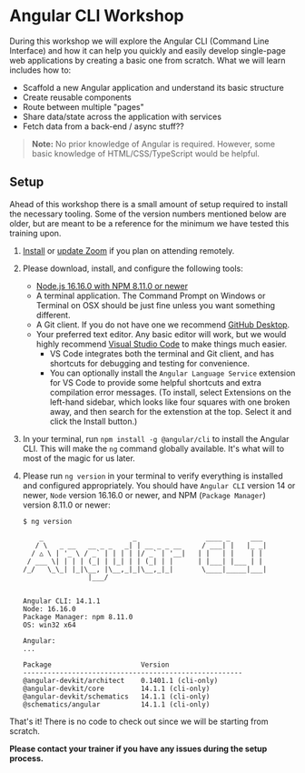 # Angular CLI Workshop

During this workshop we will explore the Angular CLI (Command Line Interface) and how it can help you quickly and easily develop single-page web applications by creating a basic one from scratch. What we will learn includes how to:

* Scaffold a new Angular application and understand its basic structure
* Create reusable components
* Route between multiple "pages"
* Share data/state across the application with services
* Fetch data from a back-end / async stuff??

> **Note:** No prior knowledge of Angular is required. However, some basic knowledge of HTML/CSS/TypeScript would be helpful.

## Setup

Ahead of this workshop there is a small amount of setup required to install the necessary tooling. Some of the version numbers mentioned below are older, but are meant to be a reference for the minimum we have tested this training upon.

1. [Install](https://zoom.us/download) or [update Zoom](https://support.zoom.us/hc/en-us/articles/201362233-Upgrade-update-to-the-latest-version) if you plan on attending remotely.
1. Please download, install, and configure the following tools:
    * [Node.js 16.16.0 with NPM 8.11.0 or newer](https://nodejs.org/en/download/)
    * A terminal application. The Command Prompt on Windows or Terminal on OSX should be just fine unless you want something different.
    * A Git client. If you do not have one we recommend [GitHub Desktop](https://desktop.github.com/).
    * Your preferred text editor. Any basic editor will work, but we would highly recommend [Visual Studio Code](https://code.visualstudio.com/) to make things much easier.
		* VS Code integrates both the terminal and Git client, and has shortcuts for debugging and testing for convenience.
		* You can optionally install the `Angular Language Service` extension for VS Code to provide some helpful shortcuts and extra compilation error messages. (To install, select Extensions on the left-hand sidebar, which looks like four squares with one broken away, and then search for the extenstion at the top. Select it and click the Install button.)
1. In your terminal, run `npm install -g @angular/cli` to install the Angular CLI. This will make the `ng` command globally available. It's what will to most of the magic for us later.
1. Please run `ng version` in your terminal to verify everything is installed and configured appropriately. You should have `Angular CLI` version 14 or newer, `Node` version 16.16.0 or newer, and NPM (`Package Manager`) version 8.11.0 or newer:

      ```
      $ ng version
      
          _                      _                 ____ _     ___
         / \   _ __   __ _ _   _| | __ _ _ __     / ___| |   |_ _|
        / △ \ | '_ \ / _` | | | | |/ _` | '__|   | |   | |    | |
       / ___ \| | | | (_| | |_| | | (_| | |      | |___| |___ | |
      /_/   \_\_| |_|\__, |\__,_|_|\__,_|_|       \____|_____|___|
                      |___/
    

      Angular CLI: 14.1.1
      Node: 16.16.0
      Package Manager: npm 8.11.0 
      OS: win32 x64

      Angular: 
      ... 

      Package                      Version
      ------------------------------------------------------
      @angular-devkit/architect    0.1401.1 (cli-only)
      @angular-devkit/core         14.1.1 (cli-only)
      @angular-devkit/schematics   14.1.1 (cli-only)
      @schematics/angular          14.1.1 (cli-only)
      ```

That's it! There is no code to check out since we will be starting from scratch.

**Please contact your trainer if you have any issues during the setup process.**
